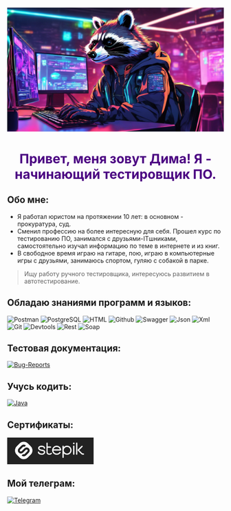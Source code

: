 ![Header](https://github.com/Enotissimo/Enotissimo/blob/main/assets/Cutie.png)

<h1 align="center" style="color:#4B0082; font-size:30px">Привет, меня зовут Дима! Я - начинающий тестировщик ПО.</h1>
 
## Обо мне:
- Я работал юристом на протяжении 10 лет: в основном - прокуратура, суд.
- Сменил профессию на более интересную для себя.
Прошел курс по тестированию ПО, занимался с друзьями-ITшниками, самостоятельно изучал информацию по теме в интернете и из книг.
- В свободное время играю на гитаре, пою, играю в компьютерные игры с друзьями, занимаюсь спортом, гуляю с собакой в парке.
> Ищу работу ручного тестировщика, интересуюсь развитием в автотестирование.


## Обладаю знаниями программ и языков:
![Postman](https://img.shields.io/badge/Postman-090909?style=for-the-badge&logo=Postman&logoColor=FF8C00
)
![PostgreSQL](https://img.shields.io/badge/PostgreSQL-090909?style=for-the-badge&logo=postgresql&logoColor=00FFFF
)
![HTML](https://img.shields.io/badge/HTML-090909?style=for-the-badge&logo=html5&logoColor=DC143C)
![Github](https://img.shields.io/badge/GIThub-090909?style=for-the-badge&logo=github&logoColor=E6E6FA)
![Swagger](https://img.shields.io/badge/Swagger-090909?style=for-the-badge&logo=Swagger&logoColor=00FF00
)
![Json](https://img.shields.io/badge/json-090909?style=for-the-badge&logo=json&logoColor=FFDAB9)
![Xml](https://img.shields.io/badge/xml-090909?style=for-the-badge&logo=internet-explorer&logoColor=00BFFF)
![Git](https://img.shields.io/badge/GITbash-090909?style=for-the-badge&logo=git&logoColor=C71585)
![Devtools](https://img.shields.io/badge/Devtools-090909?style=for-the-badge&logo=Google-chrome&logoColor=4169E1)
![Rest](https://img.shields.io/badge/rest-090909?style=for-the-badge&logo=fastapi&logoColor=00FA9A)
![Soap](https://img.shields.io/badge/soap-090909?style=for-the-badge&logo=fastapi&logoColor=EE82EE)

## Тестовая документация:

[![Bug-Reports](https://img.shields.io/badge/Bug-report-217346?style=for-the-badge&logo=microsoft-excel&logoColor=limegreen)](https://github.com/Enotissimo/Bug-Reports.git)

## Учусь кодить:

[![Java](https://img.shields.io/badge/Java-323330?style=for-the-badge&logo=javascript&logoColor=F7DF1E)](https://github.com/Enotissimo/Java.git)

## Сертификаты:
[![Stepik](https://github.com/Enotissimo/Enotissimo/blob/main/assets/ministepik.png)](
https://stepik.org/cert/2408857?lang=en)

## Мой телеграм:
[![Telegram](https://img.shields.io/badge/Telegram-090909?style=for-the-badge&logo=Telegram&logoColor=#FF8C00
)](https://t.me/enotfury)